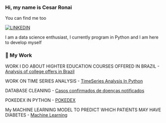 ### Hi, my name is Cesar Ronai
You can find me too

[![LINKEDIN](https://img.shields.io/badge/LinkedIn-0077B5?style=for-the-badge&logo=linkedin&logoColor=white)](https://www.linkedin.com/in/cesar-ronai-freitas-da-silva-8b2236149) 



I am a data science enthusiast, I currently program in Python and I am here to develop myself  


### 🚀 My Work

WORK I DO ABOUT HIGHTER EDUCATION COURSES OFFERED IN BRAZIL - [Analysis of college offers in Brazil](https://github.com/CesarRonai/Analysis-of-college-offers-in-Brazil-in-2020)

WORK ON TIME SERIES ANALYSIS - [TimeSeries Analysis In Python](https://github.com/CesarRonai/TimeSeriesAnalysisInPython)

DATABASE CLEANING - [Casos confirmados de doenças notificados](https://github.com/CesarRonai/Casos-confirmados-de-doen-as-de-notifica-o-compuls-ria)

POKEDEX IN PYTHON - [POKEDEX](https://github.com/CesarRonai/Pokedex-in-python)

My MACHINE LEARNING MODEL TO PREDICT WHICH PATIENTS MAY HAVE DIABETES - [Machine Learning](https://github.com/CesarRonai/MachineLearning)

